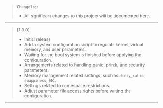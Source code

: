 > `Changelog:`
> - All significant changes to this project will be documented here.
---

> [1.0.0]
>
> - Initial release 
> - Add a system configuration script to regulate kernel, virtual memory, and user parameters.
> - Waiting for the boot system is finished before applying the configuration.
> - Arrangements related to handling panic, printk, and security parameters.
> - Memory management related settings, such as `dirty_ratio`, `swappiness`, etc.
> - Settings related to namespace restrictions.
> - Adjust parameter file access rights before writing the configuration.
---